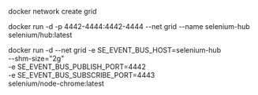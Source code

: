 docker network create grid

docker run -d -p 4442-4444:4442-4444 --net grid --name selenium-hub selenium/hub:latest

docker run -d --net grid -e SE_EVENT_BUS_HOST=selenium-hub \
 --shm-size="2g" \
 -e SE_EVENT_BUS_PUBLISH_PORT=4442 \
 -e SE_EVENT_BUS_SUBSCRIBE_PORT=4443 \
 selenium/node-chrome:latest

